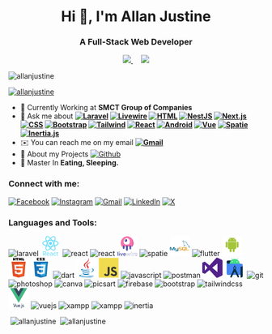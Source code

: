 <h1 align="center">Hi 👋, I'm Allan Justine</h1>
<h3 align="center">A Full-Stack Web Developer</h3>

<div align="center">
  <a href="https://allanjustine.github.io/Portfolio" target="_blank" style="margin: 0 8px;">
    <img src="https://i.pinimg.com/originals/57/61/5b/57615b8c0092a66c1d4058b1692955cc.gif" width="80" />
  </a>
  <a href="https://github.com/allanjustine" target="_blank" style="margin: 0 8px;">
    <img src="https://cdn.pixabay.com/animation/2022/08/05/07/12/07-12-14-597_512.gif" width="80" />
  </a>
</div>

<p align="left">
  <img
    src="https://komarev.com/ghpvc/?username=allanjustine&label=Profile%20views&color=0e75b6&style=flat"
    alt="allanjustine"
  />
</p>

<p align="left">
  <a href="https://github.com/ryo-ma/github-profile-trophy"
    ><img
      src="https://github-profile-trophy.vercel.app/?username=allanjustine"
      alt="allanjustine"
  /></a>
</p>

- 💼 Currently Working at **SMCT Group of Companies** 
- 💬 Ask me about **[![Laravel](https://img.shields.io/badge/Laravel-%231877F2?style=for-the-badge&logo=laravel&logoColor=white)](https://www.laravel.com) [![Livewire](https://img.shields.io/badge/Livewire-%2300B4DB?style=for-the-badge&logo=livewire&logoColor=white)](https://www.livewire.laravel.com) [![HTML](https://img.shields.io/badge/HTML-%23E34F26?style=for-the-badge&logo=html5&logoColor=white)](https://www.html.com) [![NestJS](https://img.shields.io/badge/NestJS-%23E0234E?style=for-the-badge&logo=nestjs&logoColor=white)](https://nestjs.com/) [![Next.js](https://img.shields.io/badge/Next.js-%23000000?style=for-the-badge&logo=nextdotjs&logoColor=white)](https://nextjs.org/) [![CSS](https://img.shields.io/badge/CSS-%231572B6?style=for-the-badge&logo=css3&logoColor=white)](https://www.w3schools.com/css) [![Bootstrap](https://img.shields.io/badge/Bootstrap-%23563D7C?style=for-the-badge&logo=bootstrap&logoColor=white)](https://www.bootstrap.com) [![Tailwind](https://img.shields.io/badge/Tailwind-%2338B2AC?style=for-the-badge&logo=tailwind-css&logoColor=white)](https://www.tailwindcss.com) [![React](https://img.shields.io/badge/React-%23282C34?style=for-the-badge&logo=react&logoColor=61DAFB)](https://legacy.reactjs.org/docs/getting-started.html) [![Android](https://img.shields.io/badge/Android-%233DDC84?style=for-the-badge&logo=android&logoColor=white)](https://www.android.com/intl/en_ph/) [![Vue](https://img.shields.io/badge/Vue-%234FC08D?style=for-the-badge&logo=vue.js&logoColor=white)](https://vuejs.org/) [![Spatie](https://img.shields.io/badge/Spatie-%232D8A87?style=for-the-badge&logo=spatie&logoColor=white)](https://spatie.be/) [![Inertia.js](https://img.shields.io/badge/Inertia.js-%233846C5?style=for-the-badge&logo=inertia&logoColor=white)](https://inertiajs.com/)** 
- ✉️ You can reach me on my email **[![Gmail](https://img.shields.io/badge/Gmail-%23D44638?style=for-the-badge&logo=gmail&logoColor=white)](mailto:labya31@gmail.com)**
- 📁 About my Projects [![Github](https://img.shields.io/badge/Github-%23282C34?style=for-the-badge&logo=github&logoColor=white)](https://github.com/allanjustine)
- 👑 Master In **Eating, Sleeping.**

<h3 align="left">Connect with me: </h3>

[![Facebook](https://img.shields.io/badge/Facebook-%231877F2?style=for-the-badge&logo=facebook&logoColor=white)](https://www.facebook.com/1down) [![Instagram](https://img.shields.io/badge/Instagram-%23C13584?style=for-the-badge&logo=instagram&logoColor=white)](https://www.instagram.com/) [![Gmail](https://img.shields.io/badge/Gmail-%23D44638?style=for-the-badge&logo=gmail&logoColor=white)](mailto:labya31@gmail.com) [![LinkedIn](https://img.shields.io/badge/LinkedIn-%230A66C2?style=for-the-badge&logo=linkedin&logoColor=white)](https://www.linkedin.com/in/allan-justine-mascari%C3%B1as-4432022ba/) 
[![X](https://img.shields.io/badge/X-%231DA1F2?style=for-the-badge&logo=x&logoColor=white)](https://x.com/)

<p align="left"></p>

<h3 align="left">Languages and Tools:</h3>
<p align="left">
    <a href="https://laravel.com/" style="text-decoration: none;" target="_blank" rel="noreferrer">
      <img
        src="https://upload.wikimedia.org/wikipedia/commons/9/9a/Laravel.svg"
        alt="laravel"
        width="40"
        height="40"
      />
    </a>
    <a href="https://reactjs.org/" style="text-decoration: none;" target="_blank" rel="noreferrer">
      <img
        src="https://raw.githubusercontent.com/devicons/devicon/master/icons/react/react-original-wordmark.svg"
        alt="react"
        width="40"
        height="40"
      />
    </a>
    <a href="https://nextjs.org/" style="text-decoration: none;" target="_blank" rel="noreferrer">
      <img
        src="https://www.zhuravkovigor.com/assets/next-js-optimizations.png"
        alt="react"
        width="40"
        height="40"
      />
    </a>
    <a href="https://nestjs.com/" style="text-decoration: none;" target="_blank" rel="noreferrer">
      <img
        src="https://ih1.redbubble.net/image.4053536786.3862/pp,504x498-pad,600x600,f8f8f8.u1.jpg"
        alt="react"
        width="40"
        height="40"
      />
    </a>
    <a href="https://livewire.laravel.com/" style="text-decoration: none;" target="_blank" rel="noreferrer">
      <img
        src="https://raw.githubusercontent.com/devicons/devicon/master/icons/livewire/livewire-original-wordmark.svg"
        alt="livewire"
        width="40"
        height="40"
      />
    </a>
    <a href="https://spatie.be/docs/laravel-medialibrary/v11/converting-images/defining-conversions" style="text-decoration: none;" target="_blank" rel="noreferrer">
      <img
        src="https://avatars.githubusercontent.com/u/7535935?s=200&v=4"
        alt="spatie"
        width="40"
        height="40"
      />
    </a>
    <a href="https://www.mysql.com/" style="text-decoration: none;" target="_blank" rel="noreferrer">
      <img
        src="https://raw.githubusercontent.com/devicons/devicon/master/icons/mysql/mysql-original-wordmark.svg"
        alt="mysql"
        width="40"
        height="40"
      />
    </a>
    <a href="https://flutter.dev" style="text-decoration: none;" target="_blank" rel="noreferrer">
      <img
        src="https://www.vectorlogo.zone/logos/flutterio/flutterio-icon.svg"
        alt="flutter"
        width="40"
        height="40"
      />
    </a>
    <a href="https://developer.android.com" style="text-decoration: none;" target="_blank" rel="noreferrer">
      <img
        src="https://raw.githubusercontent.com/devicons/devicon/master/icons/android/android-original-wordmark.svg"
        alt="android"
        width="40"
        height="40"
      />
    </a>
    <a href="https://www.w3.org/html/" style="text-decoration: none;" target="_blank" rel="noreferrer">
      <img
        src="https://raw.githubusercontent.com/devicons/devicon/master/icons/html5/html5-original-wordmark.svg"
        alt="html5"
        width="40"
        height="40"
      />
    </a>
    <a href="https://www.w3schools.com/css/" style="text-decoration: none;" target="_blank" rel="noreferrer">
      <img
        src="https://raw.githubusercontent.com/devicons/devicon/master/icons/css3/css3-original-wordmark.svg"
        alt="css3"
        width="40"
        height="40"
      />
    </a>
    <a href="https://dart.dev" style="text-decoration: none;" target="_blank" rel="noreferrer">
      <img
        src="https://www.vectorlogo.zone/logos/dartlang/dartlang-icon.svg"
        alt="dart"
        width="40"
        height="40"
      />
    </a>
    <a href="https://www.java.com" style="text-decoration: none;" target="_blank" rel="noreferrer">
      <img
        src="https://raw.githubusercontent.com/devicons/devicon/master/icons/java/java-original.svg"
        alt="java"
        width="40"
        height="40"
      />
    </a>
    <a
      href="https://developer.mozilla.org/en-US/docs/Web/JavaScript"
      style="text-decoration: none;" target="_blank"
      rel="noreferrer"
    >
      <img
        src="https://raw.githubusercontent.com/devicons/devicon/master/icons/javascript/javascript-original.svg"
        alt="javascript"
        width="40"
        height="40"
      />
    </a>
    <a
      href="https://www.typescriptlang.org/"
      style="text-decoration: none;" target="_blank"
      rel="noreferrer"
    >
      <img
        src="https://upload.wikimedia.org/wikipedia/commons/thumb/4/4c/Typescript_logo_2020.svg/2048px-Typescript_logo_2020.svg.png"
        alt="javascript"
        width="40"
        height="40"
      />
    </a>
    <a href="https://postman.com" style="text-decoration: none;" target="_blank" rel="noreferrer">
      <img
        src="https://www.cdnlogo.com/logos/p/20/postman.svg"
        alt="postman"
        width="40"
        height="40"
      />
    </a>
    <a href="https://code.visualstudio.com/" style="text-decoration: none;" target="_blank" rel="noreferrer">
      <img
        src="https://raw.githubusercontent.com/devicons/devicon/master/icons/visualstudio/visualstudio-plain.svg"
        alt="visual studio"
        width="40"
        height="40"
      />
    </a>
    <a
      href="https://developer.android.com/studio"
      style="text-decoration: none;" target="_blank"
      rel="noreferrer"
    >
      <img
        src="https://raw.githubusercontent.com/devicons/devicon/master/icons/androidstudio/androidstudio-original.svg"
        alt="android studio"
        width="40"
        height="40"
      />
    </a>
    <a href="https://git-scm.com/" style="text-decoration: none;" target="_blank" rel="noreferrer">
      <img
        src="https://www.vectorlogo.zone/logos/git-scm/git-scm-icon.svg"
        alt="git"
        width="40"
        height="40"
      />
    </a>
    <a href="https://www.photoshop.com/en" style="text-decoration: none;" target="_blank" rel="noreferrer">
      <img
        src="https://upload.wikimedia.org/wikipedia/commons/a/af/Adobe_Photoshop_CC_icon.svg"
        alt="photoshop"
        width="40"
        height="40"
      />
    </a>
    <a href="https://www.canva.com/" style="text-decoration: none;" target="_blank" rel="noreferrer">
      <img
        src="https://www.vectorlogo.zone/logos/canva/canva-icon.svg"
        alt="canva"
        width="40"
        height="40"
      />
    </a>
    <a href="https://picsart.com/create" style="text-decoration: none;" target="_blank" rel="noreferrer">
      <img
        src="https://iconape.com/wp-content/files/ss/133529/png/picsart-icon-logo.png"
        alt="picsart"
        width="40"
        height="40"
      />
    </a>
    <a href="https://firebase.google.com/" style="text-decoration: none;" target="_blank" rel="noreferrer">
      <img
        src="https://miro.medium.com/v2/resize:fit:300/1*R4c8lHBHuH5qyqOtZb3h-w.png"
        alt="firebase"
        width="40"
        height="40"
      />
    </a>
    <a href="https://getbootstrap.com" style="text-decoration: none;" target="_blank" rel="noreferrer">
      <img
        src="https://upload.wikimedia.org/wikipedia/commons/b/b2/Bootstrap_logo.svg"
        alt="bootstrap"
        width="40"
        height="40"
      />
    </a>
    <a href="https://tailwindcss.com/" style="text-decoration: none;" target="_blank" rel="noreferrer">
      <img
        src="https://upload.wikimedia.org/wikipedia/commons/d/d5/Tailwind_CSS_Logo.svg"
        alt="tailwindcss"
        width="40"
        height="40"
      />
    </a>
    <a href="https://vuejs.org/" style="text-decoration: none;" target="_blank" rel="noreferrer">
      <img
        src="https://raw.githubusercontent.com/devicons/devicon/master/icons/vuejs/vuejs-original-wordmark.svg"
        alt="vuejs"
        width="40"
        height="40"
      />
    </a>
    <a href="https://chatgpt.com/" style="text-decoration: none;" target="_blank" rel="noreferrer">
      <img
        src="https://static.vecteezy.com/system/resources/previews/021/059/827/large_2x/chatgpt-logo-chat-gpt-icon-on-white-background-free-vector.jpg"
        alt="vuejs"
        width="40"
        height="40"
      />
    </a>
    <a href="https://www.apachefriends.org/download.html" style="text-decoration: none;" target="_blank" rel="noreferrer">
      <img
        src="https://www.apachefriends.org/images/xampp-logo-ac950edf.svg"
        alt="xampp"
        width="40"
        height="40"
      />
    </a>
    <a href="https://fontawesome.com/" style="text-decoration: none;" target="_blank" rel="noreferrer">
      <img
        src="https://encrypted-tbn0.gstatic.com/images?q=tbn:ANd9GcR1v6TMElRDdDqPYcrbQVOFSGiaFnXRDIZF9Q&s"
        alt="xampp"
        width="40"
        height="40"
      />
    </a>
    <a href="https://inertiajs.com/" style="text-decoration: none;" target="_blank" rel="noreferrer">
      <img
        src="https://avatars.githubusercontent.com/u/47703742?s=280&v=4"
        alt="inertia"
        width="40"
        height="40"
      />
    </a>
</p>
<p>
  &nbsp;<img
    src="https://github-readme-stats.vercel.app/api?username=allanjustine&show_icons=true&locale=en"
    alt="allanjustine"
  />
  &nbsp;<img src="https://github-readme-stats.vercel.app/api/top-langs/?username=allanjustine&layout=compact"
    alt="allanjustine"
  />
</p>
